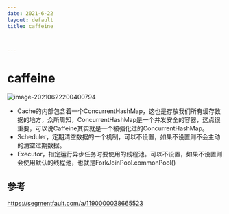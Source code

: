```yaml
---
date: 2021-6-22
layout: default
title: caffeine



---
```


# caffeine

![image-20210622200400794](/Users/daitechang/Documents/garydai.github.com/_posts/pic/image-20210622200400794.png)

- Cache的内部包含着一个ConcurrentHashMap，这也是存放我们所有缓存数据的地方，众所周知，ConcurrentHashMap是一个并发安全的容器，这点很重要，可以说Caffeine其实就是一个被强化过的ConcurrentHashMap。
- Scheduler，定期清空数据的一个机制，可以不设置，如果不设置则不会主动的清空过期数据。
- Executor，指定运行异步任务时要使用的线程池。可以不设置，如果不设置则会使用默认的线程池，也就是ForkJoinPool.commonPool()

## 参考

https://segmentfault.com/a/1190000038665523